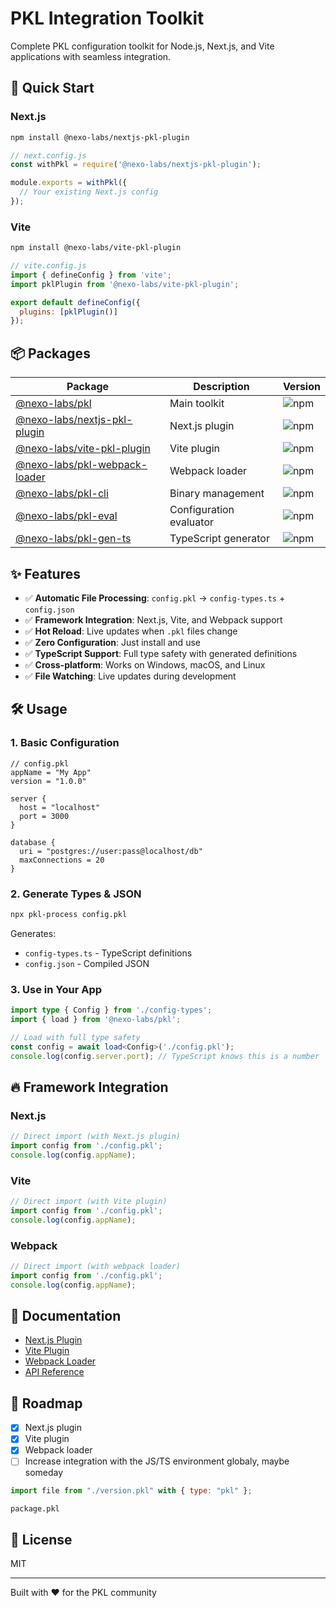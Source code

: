 # PKL Integration Toolkit

Complete PKL configuration toolkit for Node.js, Next.js, and Vite applications with seamless integration.

## 🚀 Quick Start

### Next.js
```bash
npm install @nexo-labs/nextjs-pkl-plugin
```

```javascript
// next.config.js
const withPkl = require('@nexo-labs/nextjs-pkl-plugin');

module.exports = withPkl({
  // Your existing Next.js config
});
```

### Vite
```bash
npm install @nexo-labs/vite-pkl-plugin
```

```javascript
// vite.config.js
import { defineConfig } from 'vite';
import pklPlugin from '@nexo-labs/vite-pkl-plugin';

export default defineConfig({
  plugins: [pklPlugin()]
});
```

## 📦 Packages

| Package | Description | Version |
|---------|-------------|---------|
| [@nexo-labs/pkl](./packages/pkl) | Main toolkit | ![npm](https://img.shields.io/npm/v/@nexo-labs/pkl) |
| [@nexo-labs/nextjs-pkl-plugin](./packages/nextjs-pkl-plugin) | Next.js plugin | ![npm](https://img.shields.io/npm/v/@nexo-labs/nextjs-pkl-plugin) |
| [@nexo-labs/vite-pkl-plugin](./packages/vite-pkl-plugin) | Vite plugin | ![npm](https://img.shields.io/npm/v/@nexo-labs/vite-pkl-plugin) |
| [@nexo-labs/pkl-webpack-loader](./packages/pkl-webpack-loader) | Webpack loader | ![npm](https://img.shields.io/npm/v/@nexo-labs/pkl-webpack-loader) |
| [@nexo-labs/pkl-cli](./packages/pkl-cli) | Binary management | ![npm](https://img.shields.io/npm/v/@nexo-labs/pkl-cli) |
| [@nexo-labs/pkl-eval](./packages/pkl-eval) | Configuration evaluator | ![npm](https://img.shields.io/npm/v/@nexo-labs/pkl-eval) |
| [@nexo-labs/pkl-gen-ts](./packages/pkl-gen-ts) | TypeScript generator | ![npm](https://img.shields.io/npm/v/@nexo-labs/pkl-gen-ts) |

## ✨ Features

- ✅ **Automatic File Processing**: `config.pkl` → `config-types.ts` + `config.json`
- ✅ **Framework Integration**: Next.js, Vite, and Webpack support
- ✅ **Hot Reload**: Live updates when `.pkl` files change
- ✅ **Zero Configuration**: Just install and use
- ✅ **TypeScript Support**: Full type safety with generated definitions
- ✅ **Cross-platform**: Works on Windows, macOS, and Linux
- ✅ **File Watching**: Live updates during development

## 🛠 Usage

### 1. Basic Configuration

```pkl
// config.pkl
appName = "My App"
version = "1.0.0"

server {
  host = "localhost"
  port = 3000
}

database {
  uri = "postgres://user:pass@localhost/db"
  maxConnections = 20
}
```

### 2. Generate Types & JSON

```bash
npx pkl-process config.pkl
```

Generates:
- `config-types.ts` - TypeScript definitions
- `config.json` - Compiled JSON

### 3. Use in Your App

```typescript
import type { Config } from './config-types';
import { load } from '@nexo-labs/pkl';

// Load with full type safety
const config = await load<Config>('./config.pkl');
console.log(config.server.port); // TypeScript knows this is a number
```

## 🔥 Framework Integration

### Next.js
```javascript
// Direct import (with Next.js plugin)
import config from './config.pkl';
console.log(config.appName);
```

### Vite
```javascript
// Direct import (with Vite plugin)
import config from './config.pkl';
console.log(config.appName);
```

### Webpack
```javascript
// Direct import (with webpack loader)
import config from './config.pkl';
console.log(config.appName);
```

## 📖 Documentation

- [Next.js Plugin](./packages/nextjs-pkl-plugin/README.md)
- [Vite Plugin](./packages/vite-pkl-plugin/README.md)
- [Webpack Loader](./packages/pkl-webpack-loader/README.md)
- [API Reference](./packages/pkl/README.md)

## 🎯 Roadmap

- [x] Next.js plugin
- [x] Vite plugin
- [x] Webpack loader
- [ ] Increase integration with the JS/TS environment globaly, maybe someday

```javascript
import file from "./version.pkl" with { type: "pkl" };
```
```shell
package.pkl
```

## 📄 License

MIT

---

Built with ❤️ for the PKL community
